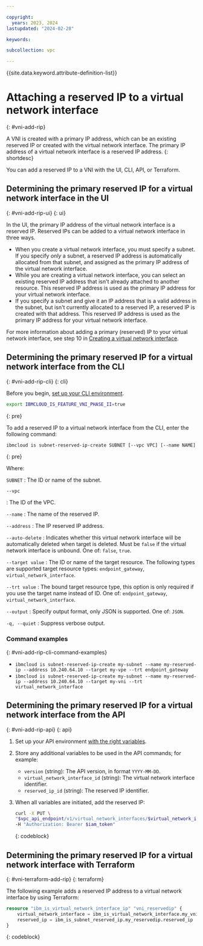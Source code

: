 ```yaml
---

copyright:
  years: 2023, 2024
lastupdated: "2024-02-28"

keywords:

subcollection: vpc

---
```


{{site.data.keyword.attribute-definition-list}}

# Attaching a reserved IP to a virtual network interface
{: #vni-add-rip}

A VNI is created with a primary IP address, which can be an existing reserved IP or created with the virtual network interface. The primary IP address of a virtual network interface is a reserved IP address.
{: shortdesc}

You can add a reserved IP to a VNI with the UI, CLI, API, or Terraform.


## Determining the primary reserved IP for a virtual network interface in the UI
{: #vni-add-rip-ui}
{: ui}

In the UI, the primary IP address of the virtual network interface is a reserved IP. Reserved IPs can be added to a virtual network interface in three ways.

* When you create a virtual network interface, you must specify a subnet. If you specify _only_ a subnet, a reserved IP address is automatically allocated from that subnet, and assigned as the primary IP address of the virtual network interface.
* While you are creating a virtual network interface, you can select an existing reserved IP address that isn't already attached to another resource. This reserved IP address is used as the primary IP address for your virtual network interface.
* If you specify a subnet and give it an IP address that is a valid address in the subnet, but isn't currently allocated to a reserved IP, a reserved IP is created with that address. This reserved IP address is used as the primary IP address for your virtual network interface.

For more information about adding a primary (reserved) IP to your virtual network interface, see step 10 in [Creating a virtual network interface](/docs/vpc?topic=vpc-vni-create&interface=ui).

## Determining the primary reserved IP for a virtual network interface from the CLI
{: #vni-add-rip-cli}
{: cli}

Before you begin, [set up your CLI environment](/docs/vpc?topic=vpc-set-up-environment&interface=cli).

```sh
export IBMCLOUD_IS_FEATURE_VNI_PHASE_II=true
```
{: pre}

To add a reserved IP to a virtual network interface from the CLI, enter the following command:

```sh
ibmcloud is subnet-reserved-ip-create SUBNET [--vpc VPC] [--name NAME] [--address ADDRESS] [--auto-delete true | false] [--target TARGET] [--trt endpoint_gateway | virtual_network_interface] [--output JSON] [-q, --quiet]
```
{: pre}

Where:

`SUBNET`
:   The ID or name of the subnet.

`--vpc`

:   The ID of the VPC.

`--name`
:  The name of the reserved IP.

`--address`
:   The IP reserved IP address.

`--auto-delete`
:   Indicates whether this virtual network interface will be automatically deleted when target is deleted. Must be `false` if the virtual network interface is unbound. One of: `false`, `true`.

`--target value`
:   The ID or name of the target resource. The following types are supported target resource types: `endpoint_gateway`, `virtual_network_interface`.

`--trt value`
:   The bound target resource type, this option is only required if you use the target name instead of ID. One of: `endpoint_gateway`, `virtual_network_interface`.

`--output`
:   Specify output format, only JSON is supported. One of: `JSON`.

`-q, --quiet`
:   Suppress verbose output.

### Command examples
{: #vni-add-rip-cli-command-examples}

* `ibmcloud is subnet-reserved-ip-create my-subnet --name my-reserved-ip --address 10.240.64.10 --target my-vpe --trt endpoint_gateway`
* `ibmcloud is subnet-reserved-ip-create my-subnet --name my-reserved-ip --address 10.240.64.10 --target my-vni --trt virtual_network_interface`

## Determining the primary reserved IP for a virtual network interface from the API
{: #vni-add-rip-api}
{: api}

1. Set up your API environment [with the right variables](/docs/vpc?topic=vpc-set-up-environment#api-prerequisites-setup).
1. Store any additional variables to be used in the API commands; for example:

    * `version` (string): The API version, in format `YYYY-MM-DD`.
    * `virtual_network_interface_id` (string): The virtual network interface identifier.
    * `reserved_ip_id` (string): The reserved IP identifier.

1. When all variables are initiated, add the reserved IP:

    ```sh
    curl -X PUT \
    "$vpc_api_endpoint/v1/virtual_network_interfaces/$virtual_network_interface_id/ips/$reserved_ip_id?version=$version&generation=2" \
    -H "Authorization: Bearer $iam_token"
    ```
    {: codeblock}

## Determining the primary reserved IP for a virtual network interface with Terraform
{: #vni-terraform-add-rip}
{: terraform}

The following example adds a reserved IP address to a virtual network interface by using Terraform:

```terraform
resource "ibm_is_virtual_network_interface_ip" "vni_reservedip" {
	virtual_network_interface = ibm_is_virtual_network_interface.my_vni.id
	reserved_ip = ibm_is_subnet_reserved_ip.my_reservedip.reserved_ip
}
```
{: codeblock}
